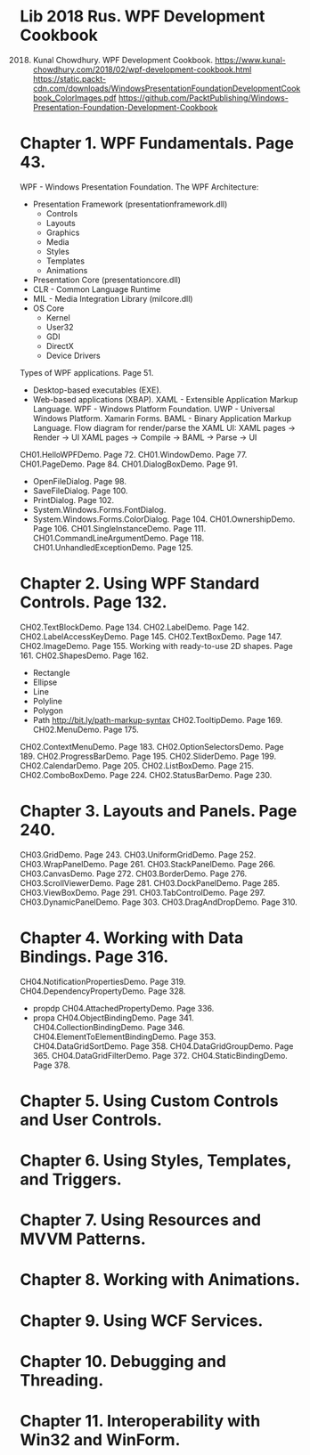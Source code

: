 # Lib 2018 Rus. WPF Development Cookbook

2018. Kunal Chowdhury. WPF Development Cookbook.
https://www.kunal-chowdhury.com/2018/02/wpf-development-cookbook.html
https://static.packt-cdn.com/downloads/WindowsPresentationFoundationDevelopmentCookbook_ColorImages.pdf
https://github.com/PacktPublishing/Windows-Presentation-Foundation-Development-Cookbook

# Chapter 1. WPF Fundamentals. Page 43.
WPF - Windows Presentation Foundation.
The WPF Architecture:
- Presentation Framework (presentationframework.dll)
  - Controls
  - Layouts
  - Graphics
  - Media
  - Styles
  - Templates
  - Animations
- Presentation Core (presentationcore.dll)
- CLR - Common Language Runtime
- MIL - Media Integration Library (milcore.dll)
- OS Core
  - Kernel
  - User32
  - GDI
  - DirectX
  - Device Drivers

Types of WPF applications. Page 51.
- Desktop-based executables (EXE).
- Web-based applications (XBAP).
XAML - Extensible Application Markup Language.
WPF - Windows Platform Foundation.
UWP - Universal Windows Platform.
Xamarin Forms.
BAML - Binary Application Markup Language.
Flow diagram for render/parse the XAML UI:
XAML pages -> Render -> UI
XAML pages -> Compile -> BAML -> Parse -> UI

CH01.HelloWPFDemo. Page 72.
CH01.WindowDemo. Page 77.
CH01.PageDemo. Page 84.
CH01.DialogBoxDemo. Page 91.
- OpenFileDialog. Page 98.
- SaveFileDialog. Page 100.
- PrintDialog. Page 102.
- System.Windows.Forms.FontDialog.
- System.Windows.Forms.ColorDialog. Page 104.
CH01.OwnershipDemo. Page 106.
CH01.SingleInstanceDemo. Page 111.
CH01.CommandLineArgumentDemo. Page 118.
CH01.UnhandledExceptionDemo. Page 125.

# Chapter 2. Using WPF Standard Controls. Page 132.
CH02.TextBlockDemo. Page 134.
CH02.LabelDemo. Page 142.
CH02.LabelAccessKeyDemo. Page 145.
<Label Content="Enter _user name:" Target="{Binding ElementName=txbUsername}" />
CH02.TextBoxDemo. Page 147.
CH02.ImageDemo. Page 155.
Working with ready-to-use 2D shapes. Page 161.
CH02.ShapesDemo. Page 162.
- Rectangle
- Ellipse
- Line
- Polyline
- Polygon
- Path
http://bit.ly/path-markup-syntax
CH02.TooltipDemo. Page 169.
CH02.MenuDemo. Page 175.
<MenuItem Header="_Save" Icon="&#x1F4BE;" InputGestureText="Ctrl + S" Click="OnSaveMenuClicked" />
CH02.ContextMenuDemo. Page 183.
CH02.OptionSelectorsDemo. Page 189.
CH02.ProgressBarDemo. Page 195.
CH02.SliderDemo. Page 199.
CH02.CalendarDemo. Page 205.
CH02.ListBoxDemo. Page 215.
CH02.ComboBoxDemo. Page 224.
CH02.StatusBarDemo. Page 230.

# Chapter 3. Layouts and Panels. Page 240.
CH03.GridDemo. Page 243.
CH03.UniformGridDemo. Page 252.
CH03.WrapPanelDemo. Page 261.
CH03.StackPanelDemo. Page 266.
CH03.CanvasDemo. Page 272.
CH03.BorderDemo. Page 276.
CH03.ScrollViewerDemo. Page 281.
CH03.DockPanelDemo. Page 285.
CH03.ViewBoxDemo. Page 291.
CH03.TabControlDemo. Page 297.
CH03.DynamicPanelDemo. Page 303.
CH03.DragAndDropDemo. Page 310.

# Chapter 4. Working with Data Bindings. Page 316.
CH04.NotificationPropertiesDemo. Page 319.
CH04.DependencyPropertyDemo. Page 328.
- propdp
CH04.AttachedPropertyDemo. Page 336.
- propa
CH04.ObjectBindingDemo. Page 341.
CH04.CollectionBindingDemo. Page 346.
CH04.ElementToElementBindingDemo. Page 353.
CH04.DataGridSortDemo. Page 358.
CH04.DataGridGroupDemo. Page 365.
CH04.DataGridFilterDemo. Page 372.
CH04.StaticBindingDemo. Page 378.

# Chapter 5. Using Custom Controls and User Controls.

# Chapter 6. Using Styles, Templates, and Triggers.

# Chapter 7. Using Resources and MVVM Patterns.

# Chapter 8. Working with Animations.

# Chapter 9. Using WCF Services.

# Chapter 10. Debugging and Threading.

# Chapter 11. Interoperability with Win32 and WinForm.
